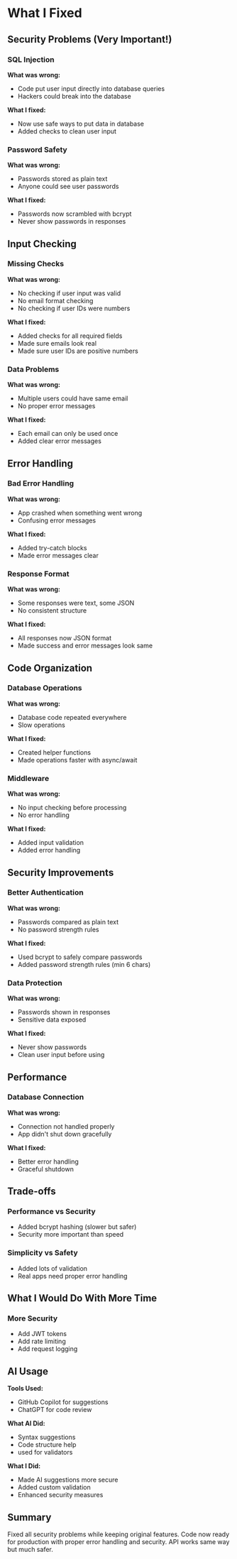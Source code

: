 # What I Fixed

## Security Problems (Very Important!)

### SQL Injection

**What was wrong:**

- Code put user input directly into database queries
- Hackers could break into the database

**What I fixed:**

- Now use safe ways to put data in database
- Added checks to clean user input

### Password Safety

**What was wrong:**

- Passwords stored as plain text
- Anyone could see user passwords

**What I fixed:**

- Passwords now scrambled with bcrypt
- Never show passwords in responses

## Input Checking

### Missing Checks

**What was wrong:**

- No checking if user input was valid
- No email format checking
- No checking if user IDs were numbers

**What I fixed:**

- Added checks for all required fields
- Made sure emails look real
- Made sure user IDs are positive numbers

### Data Problems

**What was wrong:**

- Multiple users could have same email
- No proper error messages

**What I fixed:**

- Each email can only be used once
- Added clear error messages

## Error Handling

### Bad Error Handling

**What was wrong:**

- App crashed when something went wrong
- Confusing error messages

**What I fixed:**

- Added try-catch blocks
- Made error messages clear

### Response Format

**What was wrong:**

- Some responses were text, some JSON
- No consistent structure

**What I fixed:**

- All responses now JSON format
- Made success and error messages look same

## Code Organization

### Database Operations

**What was wrong:**

- Database code repeated everywhere
- Slow operations

**What I fixed:**

- Created helper functions
- Made operations faster with async/await

### Middleware

**What was wrong:**

- No input checking before processing
- No error handling

**What I fixed:**

- Added input validation
- Added error handling

## Security Improvements

### Better Authentication

**What was wrong:**

- Passwords compared as plain text
- No password strength rules

**What I fixed:**

- Used bcrypt to safely compare passwords
- Added password strength rules (min 6 chars)

### Data Protection

**What was wrong:**

- Passwords shown in responses
- Sensitive data exposed

**What I fixed:**

- Never show passwords
- Clean user input before using

## Performance

### Database Connection

**What was wrong:**

- Connection not handled properly
- App didn't shut down gracefully

**What I fixed:**

- Better error handling
- Graceful shutdown

## Trade-offs

### Performance vs Security

- Added bcrypt hashing (slower but safer)
- Security more important than speed

### Simplicity vs Safety

- Added lots of validation
- Real apps need proper error handling

## What I Would Do With More Time

### More Security

- Add JWT tokens
- Add rate limiting
- Add request logging

## AI Usage

**Tools Used:**

- GitHub Copilot for suggestions
- ChatGPT for code review

**What AI Did:**

- Syntax suggestions
- Code structure help
- used for validators

**What I Did:**

- Made AI suggestions more secure
- Added custom validation
- Enhanced security measures

## Summary

Fixed all security problems while keeping original features. Code now ready for production with proper error handling and security. API works same way but much safer.
